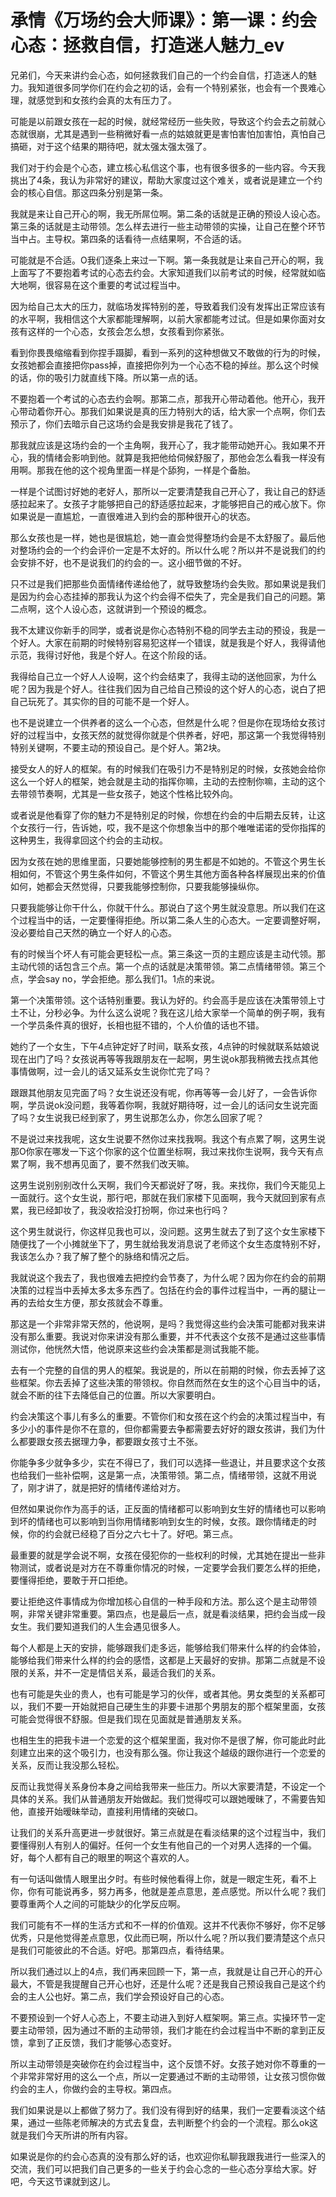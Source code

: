 # 承情《万场约会大师课》：第一课：约会心态：拯救自信，打造迷人魅力_ev

兄弟们，今天来讲约会心态，如何拯救我们自己的一个约会自信，打造迷人的魅力。我知道很多同学你们在约会之初的话，会有一个特别紧张，也会有一个畏难心理，就感觉到和女孩约会真的太有压力了。

可能是以前跟女孩在一起的时候，就经常经历一些失败，导致这个约会去之前就心态就很崩，尤其是遇到一些稍微好看一点的姑娘就更是害怕害怕加害怕，真怕自己搞砸，对于这个结果的期待吧，就太强太强太强了。

我们对于约会是个心态，建立核心私信这个事，也有很多很多的一些内容。今天我挑出了4条，我认为非常好的建议，帮助大家度过这个难关，或者说是建立一个约会的核心自信。那这四条分别是第一条。

我就是来让自己开心的啊，我无所屌位啊。第二条的话就是正确的预设人设心态。第三条的话就是主动带领。怎么样去进行一些主动带领的实操，让自己在整个环节当中占。主导权。第四条的话看待一点结果啊，不合适的话。

可能就是不合适。O我们逐条上来过一下啊。第一条我就是让来自己开心的啊，我上面写了不要抱着考试的心态去约会。大家知道我们以前考试的时候，经常就如临大地啊，很容易在这个重要的考试过程当中。

因为给自己太大的压力，就临场发挥特别的差，导致着我们没有发挥出正常应该有的水平啊，我相信这个大家都能理解啊，以前大家都能考过试。但是如果你面对女孩有这样的一个心态，女孩会怎么想，女孩看到你紧张。

看到你畏畏缩缩看到你捏手蹑脚，看到一系列的这种想做又不敢做的行为的时候，女孩她都会直接把你pass掉，直接把你列为一个心态不稳的掉丝。那么这个时候的话，你的吸引力就直线下降。所以第一点的话。

不要抱着一个考试的心态去约会啊。那第二点，那我开心带动着他。他开心，我开心带动着你开心。那我们如果说是真的压力特别大的话，给大家一个点啊，你们去预示了，你们去暗示自己这场约会是我安排是我花了钱了。

那我就应该是这场约会的一个主角啊，我开心了，我才能带动她开心。我如果不开心，我的情绪会影响到他。就算是我把他给伺候舒服了，那他会怎么看我一样没有用啊。那我在他的这个视角里面一样是个舔狗，一样是个备胎。

一样是个试图讨好她的老好人，那所以一定要清楚我自己开心了，我让自己的舒适感拉起来了。女孩子才能够把自己的舒适感拉起来，才能够把自己的戒心放下。你如果说是一直尴尬，一直很难进入到约会的那种很开心的状态。

那么女孩也是一样，她也是很尴尬，她一直会觉得整场约会是不太舒服了。最后他对整场约会的一个约会评价一定是不太好的。所以什么呢？所以并不是说我们的约会安排不好，也不是说我们的约会的一。这小细节做的不好。

只不过是我们把那些负面情绪传递给他了，就导致整场约会失败。那如果说是我们是因为约会心态挂掉的那我认为这个约会得不偿失了，完全是我们自己的问题。第二点啊，这个人设心态，这就讲到一个预设的概念。

我不太建议你新手的同学，或者说是你心态特别不稳的同学去主动的预设，我是一个好人。大家在前期的时候特别容易犯这样一个错误，就是我是个好人，我得请他示范，我得讨好他，我是个好人。在这个阶段的话。

我得给自己立一个好人人设啊，这个约会结束了，我得主动的送他回家，为什么呢？因为我是个好人。往往我们因为自己给自己预设的这个好人的心态，说白了把自己玩死了。其实你的目的可能不是一个好人。

也不是说建立一个供养者的这么一个心态，但然是什么呢？但是你在现场给女孩讨好的过程当中，女孩天然的就觉得你就是个供养者，好吧，那这第一个我觉得特别特别关键啊，不要主动的预设自己。是个好人。第2块。

接受女人的好人的框架。有的时候我们在吸引力不是特别足的时候，女孩她会给你这么一个好人的框架，她会就是主动的指挥你嘛，主动的去控制你嘛，主动的这个去带领节奏啊，尤其是一些女孩子，她这个性格比较外向。

或者说是他看穿了你的魅力不是特别足的时候，你想在约会的中后期去反转，让这个女孩行一行，告诉她，哎，我不是这个你想象当中的那个唯唯诺诺的受你指挥的这种男生，我得拿回这个约会的主动权。

因为女孩在她的思维里面，只要她能够控制的男生都是不如她的。不管这个男生长相如何，不管这个男生条件如何，不管这个男生其他方面各种各样展现出来的价值如何，她都会天然觉得，只要我能够控制你，只要我能够操纵你。

只要我能够让你干什么，你就干什么。那说白了这个男生就没意思。所以我们在这个过程当中的话，一定要懂得拒绝。所以第二条人生的心态大。一定要调整好啊，没必要给自己天然的确立一个好人的心态。

有的时候当个坏人有可能会更轻松一点。第三条这一页的主题应该是主动代领。那主动代领的话包含三个点。第一个点的话就是决策带领。第二点情绪带领。第三个点，学会say no，学会拒绝。那么我们1。1点的来说。

第一个决策带领。这个话特别重要。我认为好的。约会高手是应该在决策带领上寸土不让，分秒必争。为什么这么说呢？我在这儿给大家举一个简单的例子啊，我有一个学员条件真的很好，长相也挺不错的，个人价值的话也不错。

她约了一个女生，下午4点钟定好了时间，联系女孩，4点钟的时候就联系姑娘说现在出门了吗？女孩说再等等我跟朋友在一起啊，男生说ok那我稍微去找点其他事情做啊，过一会儿的话又延系女生说你忙完了吗？

跟跟其他朋友见完面了吗？女生说还没有呢，你再等等一会儿好了，一会告诉你啊，学员说ok没问题，我等着你啊，我就好期待呀，过一会儿的话问女生说完面了吗？女生说我已经到家了，男生说那怎么办，你怎么回家了呢？

不是说过来找我呢，这女生说要不然你过来找我啊。我这个有点累了啊，这男生说那O你家在哪发一下这个你家的这个位置坐标啊，我过来找你生说啊，我今天有点累了啊，我不想再见面了，要不然我们改天嘛。

这男生说别别别改什么天啊，我们今天都说好了呀，我。来找你，我们今天能见上一面就行。这个女生说，那行吧，那就在我们家楼下见面啊，我今天就回到家有点累，我已经卸妆了，我没收拾没打扮啊，你过来也行吗？

这个男生就说行，你这样见我也可以，没问题。这男生就去了到了这个女生家楼下随便找了一个小摊就坐下了，男生就给我发消息说了老师这个女生态度特别不好，我该怎么办？我了解了整个的脉络和情况之后。

我就说这个我去了，我也很难去把控约会节奏了，为什么呢？因为你在约会的前期决策的过程当中丢掉太多太多东西了。包括在约会的事件过程当中，一再的腿让一再的去给女生方便，那女孩就会不尊重。

那这是一个非常非常天然的，他说啊，是吗？我觉得这些约会决策可能都对我来讲没有那么重要。我说对你来讲没有那么重要，并不代表这个女孩不是通过这些事情测试你，他恍然大悟，他说原来这些约会决策都是测试我能不能。

去有一个完整的自信的男人的框架。我说是的，所以在前期的时候，你去丢掉了这些框架。你去丢掉了这些决策的带领权。你自然而然在女生的这个心目当中的话，就会不断的往下去降低自己的位置。所以大家要明白。

约会决策这个事儿有多么的重要。不管你们和女孩在这个约会的决策过程当中，有多少小的事件是你不在意的，但你都需要去争都需要去好好的跟女孩讲，我们为什么都要跟女孩去据理力争，都要跟女孩寸土不张。

你能争多少就争多少，实在不得已了，我们可以选择一些退让，并且要求这个女孩也给我们一些补偿啊，这是第一点，决策带领。第二点，情绪带领，这就不用说了，刚才讲了，就是把好的情绪传递给对方。

但然如果说你作为高手的话，正反面的情绪都可以影响到女生好的情绪也可以影响到坏的情绪也可以影响到当你用情绪影响到女生的时候，女孩。跟你情绪走的时候，你的约会就已经稳了百分之六七十了。好吧。第三点。

最重要的就是学会说不啊，女孩在侵犯你的一些权利的时候，尤其她在提出一些非物测试，或者说是对方在不尊重你情况的时候，一定要学会我们要怎么样的拒绝，要懂得拒绝，要敢于开口拒绝。

要让拒绝这件事情成为你增加核心自信的一种手段和方法。那么这个是主动带领啊，非常关键非常重要。第四点，也是最后一点，就是看淡结果，把约会当成一段女生。我们要知道我们的人生会遇见很多人。

每个人都是上天的安排，能够跟我们走多远，能够给我们带来什么样的约会体验，能够给我们带来什么样的约会的感悟，这都是上天最好的安排。那第二点就是不设限的关系，并不一定是情侣关系，最适合我们的关系。

也有可能是失业的贵人，也有可能是学习的伙伴，或者其他。男女类型的关系都可以，我们不要一开始就把自己硬生生的非要卡进那个男朋友的那个框架里面，女孩可能会觉得很不舒服。但是我们现在见面就是普通朋友关系。

也相生生的把我卡进一个恋爱的这个框架里面，我对你不是很了解，你可能此时此刻建立出来的这个吸引力，也没有那么强。你让我这个越级的跟你进行一个恋爱的关系，反而让我没那么轻松。

反而让我觉得关系身份本身之间给我带来一些压力。所以大家要清楚，不设定一个具体的关系。我们从普通朋友开始做起。我们觉得哎可以跟她暧昧了，不需要告知他，直接开始暧昧举动，直接利用情绪的突破口。

让我们的关系升高更进一步就很好。第三点就是在看淡结果的这个过程当中，我们要懂得别人有别人的偏好。任何一个女生有他自己的一个对男人选择的一个偏。好，每个人都有自己的眼里的啊这个喜欢的人。

有一句话叫做情人眼里出夕时。有些时候他看得上你，就是一眼定生死，看不上你，你有可能说再多，努力再多，他就是差点意思，差点感觉。所以什么呢？我们要尊重两个人之间的可能缺少的化学反应啊。

我们可能有不一样的生活方式和不一样的价值观。这并不代表你不够好，你不足够优秀，只是他觉得差点意思，仅此而已啊，所以什么呢？所以我们要清楚这个点只是我们可能彼此的不合适。好吧。那第四点，看待结果。

所以我们通过以上的4点，我们再来回顾一下，第一点，我就是让自己开心的开心最大，不管是我提醒自己开心也好，还是什么呢？还是我自己预设我自己是这个约会的主人公也好。第二点，我们学会预设好自己的心态。

不要预设到一个好人心态上，不要主动进入到好人框架啊。第三点。实操环节一定要主动带领，因为通过不断的主动带领，我们才能在约会过程当中不断的拿到正反馈，拿到了正反馈，我们才能够心态变好。

所以主动带领是突破你在约会过程当中，这个反馈不好。女孩子她对你不尊重的一个非常非常好用的这么一个点，所以一定要通过不断的主动带领，让女孩习惯你做约会的主人，你做约会的主导权。第四点。

我们如果说是以上都做了努力了。我们没有得到好的结果，我们一定要看淡这个结果，通过一些陈老师解决的方式去复盘，去判断整个约会的一个流程。那么ok这就是我们今天所讲的所有内容。

如果说是你的约会心态真的没有那么好的话，也欢迎你私聊我跟我进行一些深入的交流，我们可以把我们自己更多的一些关于约会心念的一些心态分享给大家。好吧，今天这节课就到这儿。

